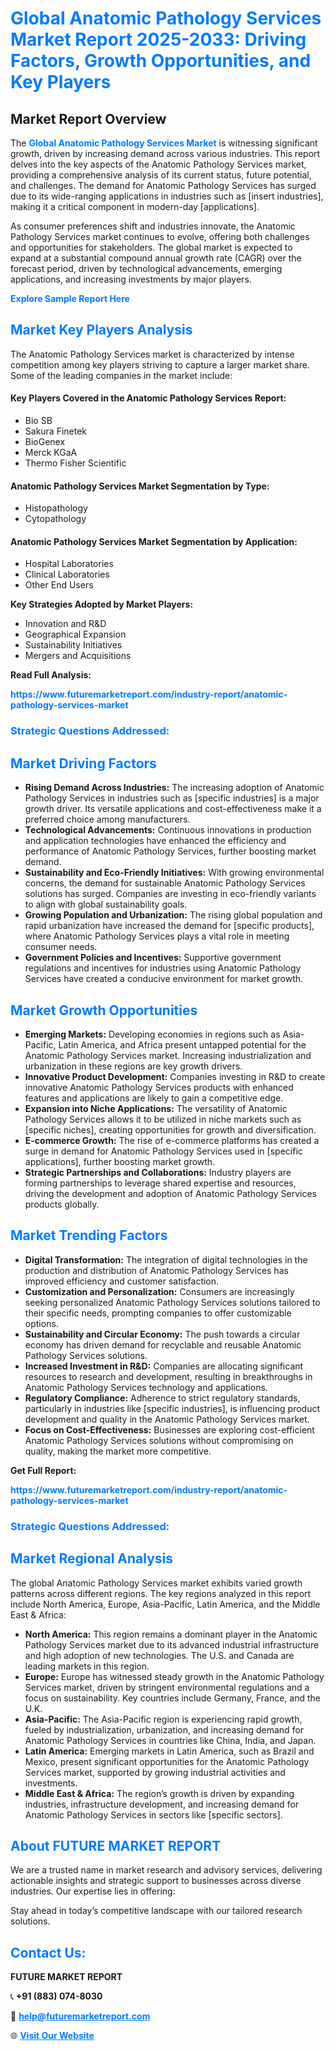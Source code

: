 <h1 style="color: #007BFF;">Global Anatomic Pathology Services Market Report 2025-2033: Driving Factors, Growth Opportunities, and Key Players</h1>

<section id="overview">
<h2>Market Report Overview</h2>
<p>The <a href="https://www.futuremarketreport.com/industry-report/anatomic-pathology-services-market" style="color: #007BFF; text-decoration: none;"><strong>Global Anatomic Pathology Services Market</strong></a> is witnessing significant growth, driven by increasing demand across various industries. This report delves into the key aspects of the Anatomic Pathology Services market, providing a comprehensive analysis of its current status, future potential, and challenges. The demand for Anatomic Pathology Services has surged due to its wide-ranging applications in industries such as [insert industries], making it a critical component in modern-day [applications].</p>
<p>As consumer preferences shift and industries innovate, the Anatomic Pathology Services market continues to evolve, offering both challenges and opportunities for stakeholders. The global market is expected to expand at a substantial compound annual growth rate (CAGR) over the forecast period, driven by technological advancements, emerging applications, and increasing investments by major players.</p>
</section>

<section id="overview">
<p><a href="https://www.futuremarketreport.com/request-sample/reportId=79850" style="color: #007BFF; text-decoration: none;"><strong>Explore Sample Report Here</strong></a></p>
</section>

<section id="key-players">
<h2 style="color: #007BFF;">Market Key Players Analysis</h2>
<p>The Anatomic Pathology Services market is characterized by intense competition among key players striving to capture a larger market share. Some of the leading companies in the market include:</p>
<h4>Key Players Covered in the Anatomic Pathology Services Report:</h4>
<ul><li>Bio SB</li><li>Sakura Finetek</li><li>BioGenex</li><li>Merck KGaA</li><li>Thermo Fisher Scientific</li></ul>
<h4>Anatomic Pathology Services Market Segmentation by Type:</h4>
<ul><li>Histopathology</li><li>Cytopathology</li></ul>

<h4>Anatomic Pathology Services Market Segmentation by Application:</h4>
<ul><li>Hospital Laboratories</li><li>Clinical Laboratories</li><li>Other End Users</li></ul>
<p><strong>Key Strategies Adopted by Market Players:</strong></p>
<ul>
<li>Innovation and R&D</li>
<li>Geographical Expansion</li>
<li>Sustainability Initiatives</li>
<li>Mergers and Acquisitions</li>
</ul>
</section>

<section>
<p><strong>Read Full Analysis: </strong></p><a href="https://www.futuremarketreport.com/industry-report/anatomic-pathology-services-market" style="color: #007BFF; text-decoration: none;"><strong>https://www.futuremarketreport.com/industry-report/anatomic-pathology-services-market</strong></a>
<h3 style="color: #007BFF;">Strategic Questions Addressed:</h3>
</section>

<section id="driving-factors">
<h2 style="color: #007BFF;">Market Driving Factors</h2>
<ul>
<li><strong>Rising Demand Across Industries:</strong> The increasing adoption of Anatomic Pathology Services in industries such as [specific industries] is a major growth driver. Its versatile applications and cost-effectiveness make it a preferred choice among manufacturers.</li>
<li><strong>Technological Advancements:</strong> Continuous innovations in production and application technologies have enhanced the efficiency and performance of Anatomic Pathology Services, further boosting market demand.</li>
<li><strong>Sustainability and Eco-Friendly Initiatives:</strong> With growing environmental concerns, the demand for sustainable Anatomic Pathology Services solutions has surged. Companies are investing in eco-friendly variants to align with global sustainability goals.</li>
<li><strong>Growing Population and Urbanization:</strong> The rising global population and rapid urbanization have increased the demand for [specific products], where Anatomic Pathology Services plays a vital role in meeting consumer needs.</li>
<li><strong>Government Policies and Incentives:</strong> Supportive government regulations and incentives for industries using Anatomic Pathology Services have created a conducive environment for market growth.</li>
</ul>
</section>

<section id="growth-opportunities">
<h2 style="color: #007BFF;">Market Growth Opportunities</h2>
<ul>
<li><strong>Emerging Markets:</strong> Developing economies in regions such as Asia-Pacific, Latin America, and Africa present untapped potential for the Anatomic Pathology Services market. Increasing industrialization and urbanization in these regions are key growth drivers.</li>
<li><strong>Innovative Product Development:</strong> Companies investing in R&D to create innovative Anatomic Pathology Services products with enhanced features and applications are likely to gain a competitive edge.</li>
<li><strong>Expansion into Niche Applications:</strong> The versatility of Anatomic Pathology Services allows it to be utilized in niche markets such as [specific niches], creating opportunities for growth and diversification.</li>
<li><strong>E-commerce Growth:</strong> The rise of e-commerce platforms has created a surge in demand for Anatomic Pathology Services used in [specific applications], further boosting market growth.</li>
<li><strong>Strategic Partnerships and Collaborations:</strong> Industry players are forming partnerships to leverage shared expertise and resources, driving the development and adoption of Anatomic Pathology Services products globally.</li>
</ul>
</section>

<section id="trending-factors">
<h2 style="color: #007BFF;">Market Trending Factors</h2>
<ul>
<li><strong>Digital Transformation:</strong> The integration of digital technologies in the production and distribution of Anatomic Pathology Services has improved efficiency and customer satisfaction.</li>
<li><strong>Customization and Personalization:</strong> Consumers are increasingly seeking personalized Anatomic Pathology Services solutions tailored to their specific needs, prompting companies to offer customizable options.</li>
<li><strong>Sustainability and Circular Economy:</strong> The push towards a circular economy has driven demand for recyclable and reusable Anatomic Pathology Services solutions.</li>
<li><strong>Increased Investment in R&D:</strong> Companies are allocating significant resources to research and development, resulting in breakthroughs in Anatomic Pathology Services technology and applications.</li>
<li><strong>Regulatory Compliance:</strong> Adherence to strict regulatory standards, particularly in industries like [specific industries], is influencing product development and quality in the Anatomic Pathology Services market.</li>
<li><strong>Focus on Cost-Effectiveness:</strong> Businesses are exploring cost-efficient Anatomic Pathology Services solutions without compromising on quality, making the market more competitive.</li>
</ul>
</section>

<section>
<p><strong>Get Full Report: </strong></p><a href="https://www.futuremarketreport.com/industry-report/anatomic-pathology-services-market" style="color: #007BFF; text-decoration: none;"><strong>https://www.futuremarketreport.com/industry-report/anatomic-pathology-services-market</strong></a>
<h3 style="color: #007BFF;">Strategic Questions Addressed:</h3>
</section>


<section id="regional-analysis">
<h2 style="color: #007BFF;">Market Regional Analysis</h2>
<p>The global Anatomic Pathology Services market exhibits varied growth patterns across different regions. The key regions analyzed in this report include North America, Europe, Asia-Pacific, Latin America, and the Middle East & Africa:</p>
<ul>
<li><strong>North America:</strong> This region remains a dominant player in the Anatomic Pathology Services market due to its advanced industrial infrastructure and high adoption of new technologies. The U.S. and Canada are leading markets in this region.</li>
<li><strong>Europe:</strong> Europe has witnessed steady growth in the Anatomic Pathology Services market, driven by stringent environmental regulations and a focus on sustainability. Key countries include Germany, France, and the U.K.</li>
<li><strong>Asia-Pacific:</strong> The Asia-Pacific region is experiencing rapid growth, fueled by industrialization, urbanization, and increasing demand for Anatomic Pathology Services in countries like China, India, and Japan.</li>
<li><strong>Latin America:</strong> Emerging markets in Latin America, such as Brazil and Mexico, present significant opportunities for the Anatomic Pathology Services market, supported by growing industrial activities and investments.</li>
<li><strong>Middle East & Africa:</strong> The region’s growth is driven by expanding industries, infrastructure development, and increasing demand for Anatomic Pathology Services in sectors like [specific sectors].</li>
</ul>
</section>

<footer>
<h2 style="color: #007BFF;">About FUTURE MARKET REPORT</h2>
<p>We are a trusted name in market research and advisory services, delivering actionable insights and strategic support to businesses across diverse industries. Our expertise lies in offering:</p>

<p>Stay ahead in today’s competitive landscape with our tailored research solutions.</p>

<h2 style="color: #007BFF;">Contact Us:</h2>
<p><strong>FUTURE MARKET REPORT</strong></p>
<p>📞 <strong>+91 (883) 074-8030</strong></p>
<p>📧 <strong><a href="mailto:help@futuremarketreport.com" style="color: #007BFF;">help@futuremarketreport.com</a></strong></p>
<p>🌐 <strong><a href="https://www.futuremarketreport.com/" style="color: #007BFF;">Visit Our Website</a></strong></p>
</footer>